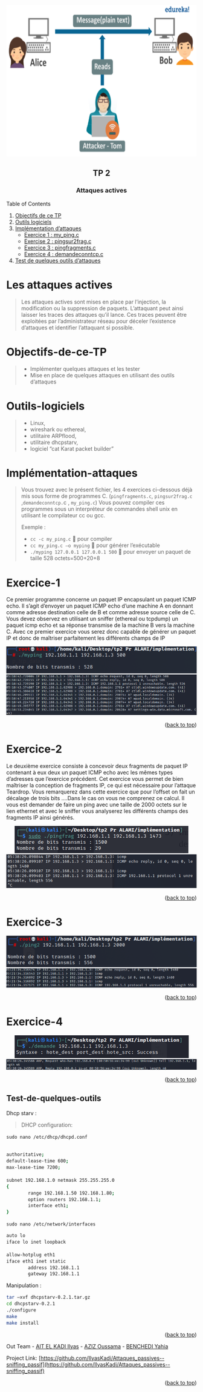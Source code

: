 <div id="top"></div>



<!-- PROJECT LOGO -->
<br />
<div align="center">
    <img src="images/logo.png" alt="Logo" width="700" height="400">
  <h2 align="center">TP 2</h2>
  <h3 align="center">Attaques actives</h3>
</div>



<!-- TABLE OF CONTENTS -->

  <summary>Table of Contents</summary>
  <ol>
   <li><a href="#Objectifs-de-ce-TP">Objectifs de ce TP</a></li>
   <li><a href="#Outils-logiciels">Outils logiciels</a></li>
      <li>
        <a href="#Implémentation-attaques">Implémentation d’attaques</a>
           <ul>
              <li><a href="#Exercice-1">Exercice 1 : my_ping.c</a></li>
              <li><a href="#Exercice-2">Exercise 2 : pingsur2frag.c</a></li>
              <li><a href="#Exercice-3">Exercice 3 : pingfragments.c</a></li>
              <li><a href="#Exercice-4">Exercice 4 : demandeconntcp.c</a></li>
           </ul>
        </li>
    <li><a href="#Test-de-quelques-outils">Test de quelques outils d’attaques</a></li>
   </ol>

# Les attaques actives

> Les attaques actives sont mises en place par l’injection, la modification ou la suppression de
> paquets. L’attaquant peut ainsi laisser les traces des attaques qu’il lance. Ces traces peuvent
> être exploitées par l’administrateur réseau pour déceler l’existence d’attaques et identifier
> l’attaquant si possible. 



# Objectifs-de-ce-TP
> - Implémenter quelques attaques et les tester
> - Mise en place de quelques attaques en utilisant des outils d’attaques

# Outils-logiciels
> - Linux, 
> - wireshark ou ethereal, 
> - utilitaire ARPflood, 
> - utilitaire dhcpstarv, 
> - logiciel “cat Karat packet
builder”

# Implémentation-attaques

> Vous trouvez avec le présent fichier, les 4 exercices ci-dessous déjà mis sous forme de
> programmes C. (`pingfragments.c`, `pingsur2frag.c` ,`demandeconntcp.`c , `my_ping.c`)
> Vous pouvez compiler ces programmes sous un interpréteur de commandes shell unix en
> utilisant le compilateur cc ou gcc.
> 
> Exemple :
> - `cc -c my_ping.c`  pour compiler
> - `cc my_ping.c –o myping`  pour générer l’exécutable
> - `./myping 127.0.0.1 127.0.0.1 500`  pour envoyer un paquet de taille 528
> octets=500+20+8

# Exercice-1

Ce premier programme concerne un paquet IP encapsulant un paquet ICMP echo. Il s’agit
d’envoyer un paquet ICMP echo d’une machine A en donnant comme adresse destination
celle de B et comme adresse source celle de C. Vous devez observez en utilisant un sniffer
(ethereal ou tcpdump) un paquet icmp echo et sa réponse transmise de la machine B vers la
machine C. Avec ce premier exercice vous serez donc capable de générer un paquet IP et donc
de maîtriser parfaitement les différents champs de IP


<div align="center">
    <img src="images/myping.png">
</div>

<div align="center">
    <img src="images/tcpMyPing.png">
</div>

<p align="right">(<a href="#top">back to top</a>)</p>


# Exercice-2
Le deuxième exercice consiste à concevoir deux fragments de paquet IP contenant à eux deux
un paquet ICMP echo avec les mêmes types d’adresses que l’exercice précédent. Cet exercice
vous permet de bien maîtriser la conception de fragments IP, ce qui est nécessaire pour
l’attaque Teardrop. Vous remarquerez dans cette exercice que pour l’offset on fait un décalage
de trois bits ….Dans le cas on vous ne comprenez ce calcul. Il vous est demander de faire un
ping avec une taille de 2000 octets sur le lien ethernet et avec le sniffer vous analyserez les
différents champs des fragments IP ainsi générés.

<div align="center">
    <img src="images/pingFrag.png">
</div>

<div align="center">
    <img src="images/tcpPingFrag.png">
</div>

<p align="right">(<a href="#top">back to top</a>)</p>

# Exercice-3

<div align="center">
    <img src="images/ping2.png">
</div>

<div align="center">
    <img src="images/tcpPing2.png">
</div>

<p align="right">(<a href="#top">back to top</a>)</p>

# Exercice-4

<div align="center">
    <img src="images/demande.png">
</div>

<div align="center">
    <img src="images/tcpdemande.png">
</div>

<p align="right">(<a href="#top">back to top</a>)</p>


## Test-de-quelques-outils

Dhcp starv :

> DHCP configuration:

`sudo nano /etc/dhcp/dhcpd.conf`

```sh

authoritative;
default-lease-time 600;
max-lease-time 7200;

subnet 192.168.1.0 netmask 255.255.255.0
{
        range 192.168.1.50 192.168.1.80;
        option routers 192.168.1.1;
        interface eth1;
}

```
 `sudo nano /etc/network/interfaces`

```sh
auto lo
iface lo inet loopback

allow-hotplug eth1
iface eth1 inet static
        address 192.168.1.1
        gateway 192.168.1.1
```

Manipulation :
```sh
tar –xvf dhcpstarv-0.2.1.tar.gz
cd dhcpstarv-0.2.1
./configure
make
make install
```

<p align="right">(<a href="#top">back to top</a>)</p>








Out Team - [AIT EL KADI Ilyas](https://github.com/IlyasKadi) - [AZIZ Oussama](https://github.com/ATAMAN0) - [BENCHEDI Yahia](https://github.com/Ben776ya)

Project Link: [https://github.com/IlyasKadi/Attaques_passives--sniffing_passif](https://github.com/IlyasKadi/Attaques_passives--sniffing_passif)

<p align="right">(<a href="#top">back to top</a>)</p>
